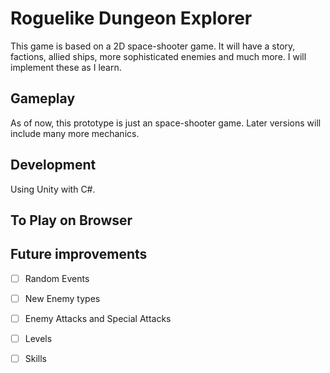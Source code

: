 # Roguelike Dungeon Explorer

This game is based on a 2D space-shooter game. It will have a story, factions, allied ships, more sophisticated enemies and much more. I will implement these as I learn.
 
 ## Gameplay
 
As of now, this prototype is just an space-shooter game. Later versions will include many more mechanics.

 ## Development
 
 Using Unity with C#.
 
 ## To Play on Browser
 

 ## Future improvements
 - [ ] Random Events
 - [ ] New Enemy types
 - [ ] Enemy Attacks and Special Attacks
 - [ ] Levels
 - [ ] Skills
 